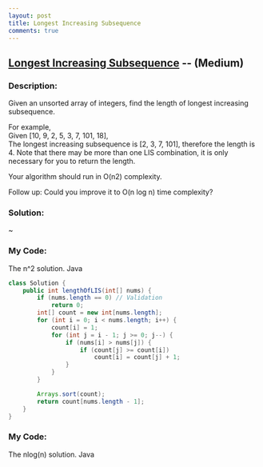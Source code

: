 ```yaml
---
layout: post
title: Longest Increasing Subsequence
comments: true
---
```


## [Longest Increasing Subsequence](https://leetcode.com/problems/longest-increasing-subsequence/description/) -- (Medium)

### Description:
Given an unsorted array of integers, find the length of longest increasing subsequence.  
  
For example,  
Given [10, 9, 2, 5, 3, 7, 101, 18],  
The longest increasing subsequence is [2, 3, 7, 101], therefore the length is 4. Note that there may be more than one LIS combination, it is only necessary for you to return the length.
  
Your algorithm should run in O(n2) complexity.  
  
Follow up: Could you improve it to O(n log n) time complexity?  
      
### Solution:
~
  
### My Code:
The n^2 solution.
Java
```java
class Solution {
    public int lengthOfLIS(int[] nums) {
        if (nums.length == 0) // Validation
            return 0;
        int[] count = new int[nums.length];
        for (int i = 0; i < nums.length; i++) {
            count[i] = 1;
            for (int j = i - 1; j >= 0; j--) {
                if (nums[i] > nums[j]) {
                    if (count[j] >= count[i])
                        count[i] = count[j] + 1;
                }
            }
        }

        Arrays.sort(count);
        return count[nums.length - 1];
    }
}
```

### My Code:
The nlog(n) solution.
Java
 ```java
 
 ```
